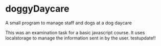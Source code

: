# doggyDaycare
A small program to manage staff and dogs at a dog daycare

This was an examination task for a basic javascript course. It uses localstorage to manage the information sent in by the user.
testupdate!!